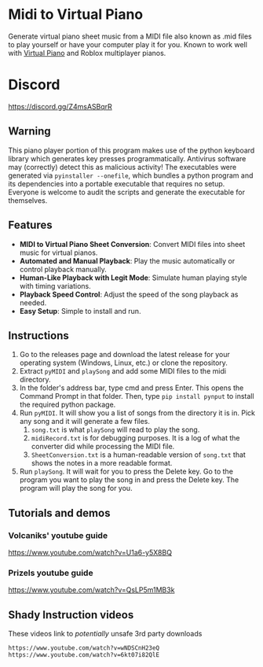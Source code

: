 # Midi to Virtual Piano
Generate virtual piano sheet music from a MIDI file also known as .mid files to play yourself or have your computer play it for you. Known to work well with [Virtual Piano](https://virtualpiano.net) and Roblox multiplayer pianos.

# Discord
https://discord.gg/Z4msASBqrR

## Warning
This piano player portion of this program makes use of the python keyboard library which generates key presses programmatically. Antivirus software may (correctly) detect this as malicious activity! The executables were generated via `pyinstaller --onefile`, which bundles a python program and its dependencies into a portable executable that requires no setup. Everyone is welcome to audit the scripts and generate the executable for themselves. 

## Features

- **MIDI to Virtual Piano Sheet Conversion**: Convert MIDI files into sheet music for virtual pianos.
- **Automated and Manual Playback**: Play the music automatically or control playback manually.
- **Human-Like Playback with Legit Mode**: Simulate human playing style with timing variations.
- **Playback Speed Control**: Adjust the speed of the song playback as needed.
- **Easy Setup**: Simple to install and run.

## Instructions
1. Go to the releases page and download the latest release for your operating system (Windows, Linux, etc.) or clone the repository.
2. Extract `pyMIDI` and `playSong` and add some MIDI files to the midi directory.
3. In the folder's address bar, type cmd and press Enter. This opens the Command Prompt in that folder. Then, type `pip install pynput` to install the required python package.
4. Run `pyMIDI`. It will show you a list of songs from the directory it is in. Pick any song and it will generate a few files.
   1. `song.txt` is what `playSong` will read to play the song.
   2. `midiRecord.txt` is for debugging purposes. It is a log of what the converter did while processing the MIDI file.
   3. `SheetConversion.txt` is a human-readable version of `song.txt` that shows the notes in a more readable format.
5. Run `playSong`. It will wait for you to press the Delete key. Go to the program you want to play the song in and press the Delete key. The program will play the song for you.

## Tutorials and demos
### Volcaniks' youtube guide
https://www.youtube.com/watch?v=U1a6-y5X8BQ

### Prizels youtube guide
https://www.youtube.com/watch?v=QsLP5m1MB3k
	
## Shady Instruction videos
These videos link to *potentially* unsafe 3rd party downloads
```
https://www.youtube.com/watch?v=wNDSCnH23eQ
https://www.youtube.com/watch?v=6kt07i82QlE
```
